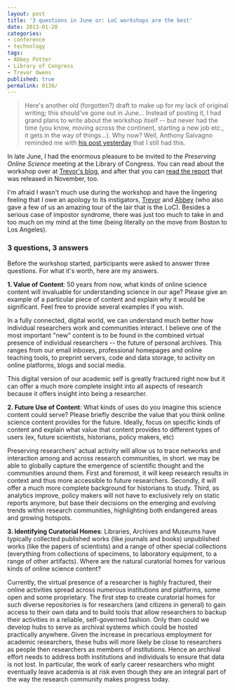```yaml
---
layout: post
title: '3 questions in June or: LoC workshops are the best'
date: 2013-01-20
categories:
- conference
- technology
tags:
- Abbey Potter
- Library of Congress
- Trevor Owens
published: true
permalink: 0130/
---
```


> Here's another old (forgotten?) draft to make up for my lack of original writing; this should've gone out in June... Instead of posting it, I had grand plans to write about the workshop itself -- but never had the time (you know, moving across the continent, starting a new job etc., it gets in the way of things...). Why now? Well, Anthony Salvagno reminded me with [his post yesterday](http://research.iheartanthony.com/2013/01/19/amazing/) that I still had this.

In late June, I had the enormous pleasure to be invited to the _Preserving Online Science_ meeting at the Library of Congress. You can read about the workshop over at [Trevor's blog](http://blogs.loc.gov/digitalpreservation/2012/07/preserving-online-science-reflections/), and after that you can [read the report](http://blogs.loc.gov/digitalpreservation/2012/12/call-to-action-to-preserve-science-discourse-on-the-open-web/) that was released in November, too.

I'm afraid I wasn't much use during the workshop and have the lingering feeling that I owe an apology to its instigators, [Trevor](http://blogs.loc.gov/digitalpreservation/author/trow/) and [Abbey](http://blogs.loc.gov/digitalpreservation/author/abpo/) (who also gave a few of us an amazing tour of the lair that is the LoC). Besides a serious case of impostor syndrome, there was just too much to take in and too much on my mind at the time (being literally on the move from Boston to Los Angeles).

### 3 questions, 3 answers

Before the workshop started, participants were asked to answer three questions. For what it's worth, here are my answers.

**1\. Value of Content**: 50 years from now, what kinds of online science content will invaluable for understanding science in our age? Please give an example of a particular piece of content and explain why it would be significant. Feel free to provide several examples if you wish.

In a fully connected, digital world, we can understand much better how individual researchers work and communities interact. I believe one of the most important "new" content is to be found in the combined virtual presence of individual researchers -- the future of personal archives. This ranges from our email inboxes, professional homepages and online teaching tools, to preprint servers, code and data storage, to activity on online platforms, blogs and social media.

This digital version of our academic self is greatly fractured right now but it can offer a much more complete insight into all aspects of research because it offers insight into being a researcher.

**2\. Future Use of Content**: What kinds of uses do you imagine this science content could serve? Please briefly describe the value that you think online science content provides for the future. Ideally, focus on specific kinds of content and explain what value that content provides to different types of users (ex, future scientists, historians, policy makers, etc)

Preserving researchers' actual activity will allow us to trace networks and interaction among and across research communities, in short. we may be able to globally capture the emergence of scientific thought and the communities around them. First and foremost, it will keep research results in context and thus more accessible to future researchers. Secondly, it will offer a much more complete background for historians to study. Third, as analytics improve, policy makers will not have to exclusively rely on static reports anymore, but base their decisions on the emerging and evolving trends within research communities, highlighting both endangered areas and growing hotspots.

**3\. Identifying Curatorial Homes**: Libraries, Archives and Museums have typically collected published works (like journals and books) unpublished works (like the papers of scientists) and a range of other special collections (everything from collections of specimens, to laboratory equipment, to a range of other artifacts). Where are the natural curatorial homes for various kinds of online science content?

Currently, the virtual presence of a researcher is highly fractured, their online activities spread across numerous institutions and platforms, some open and some proprietary. The first step to create curatorial homes for such diverse repositories is for researchers (and citizens in general) to gain access to their own data and to build tools that allow researchers to backup their activities in a reliable, self-governed fashion. Only then could we develop hubs to serve as archival systems which could be hosted practically anywhere. Given the increase in precarious employment for academic researchers, these hubs will more likely be close to researchers as people then researchers as members of institutions. Hence an archival effort needs to address both institutions and individuals to ensure that data is not lost. In particular, the work of early career researchers who might eventually leave academia is at risk even though they are an integral part of the way the research community makes progress today.
